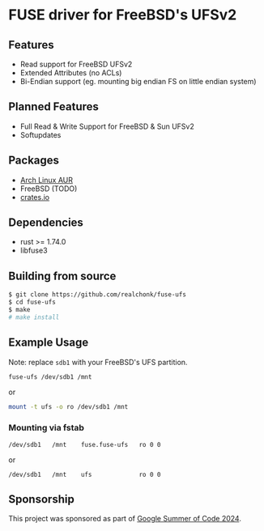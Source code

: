 # FUSE driver for FreeBSD's UFSv2

## Features
- Read support for FreeBSD UFSv2
- Extended Attributes (no ACLs)
- Bi-Endian support (eg. mounting big endian FS on little endian system)

## Planned Features
- Full Read & Write Support for FreeBSD & Sun UFSv2
- Softupdates

## Packages
- [Arch Linux AUR](https://aur.archlinux.org/packages/fuse-ufs)
- FreeBSD (TODO)
- [crates.io](https://crates.io/crates/fuse-ufs)

## Dependencies
- rust >= 1.74.0
- libfuse3

## Building from source
```sh
$ git clone https://github.com/realchonk/fuse-ufs
$ cd fuse-ufs
$ make
# make install
```

## Example Usage
Note: replace `sdb1` with your FreeBSD's UFS partition.

```sh
fuse-ufs /dev/sdb1 /mnt
```
or
```sh
mount -t ufs -o ro /dev/sdb1 /mnt
```

### Mounting via fstab
```fstab
/dev/sdb1   /mnt    fuse.fuse-ufs   ro 0 0
```
or
```fstab
/dev/sdb1   /mnt    ufs             ro 0 0
```

## Sponsorship
This project was sponsored as part of [Google Summer of Code 2024](https://summerofcode.withgoogle.com/programs/2024).
